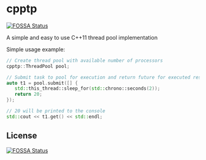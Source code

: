 # cpptp
[![FOSSA Status](https://app.fossa.com/api/projects/git%2Bgithub.com%2FGustasG%2Fcpptp.svg?type=shield)](https://app.fossa.com/projects/git%2Bgithub.com%2FGustasG%2Fcpptp?ref=badge_shield)


A simple and easy to use C++11 thread pool implementation

Simple usage example:

```c++
// Create thread pool with available number of processors
cpptp::ThreadPool pool;

// Submit task to pool for execution and return future for executed result
auto t1 = pool.submit([] {
   std::this_thread::sleep_for(std::chrono::seconds(2));
   return 20;
});

// 20 will be printed to the console
std::cout << t1.get() << std::endl;
```

## License
[![FOSSA Status](https://app.fossa.com/api/projects/git%2Bgithub.com%2FGustasG%2Fcpptp.svg?type=large)](https://app.fossa.com/projects/git%2Bgithub.com%2FGustasG%2Fcpptp?ref=badge_large)